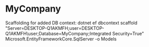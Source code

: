 # MyCompany
Scaffolding for added DB context:
dotnet ef dbcontext scaffold "Server=DESKTOP-Q1AKMFH;user=DESKTOP-Q1AKMFH\\user;Database=MyCompany;Integrated Security=True" Microsoft.EntityFrameworkCore.SqlServer -o Models
